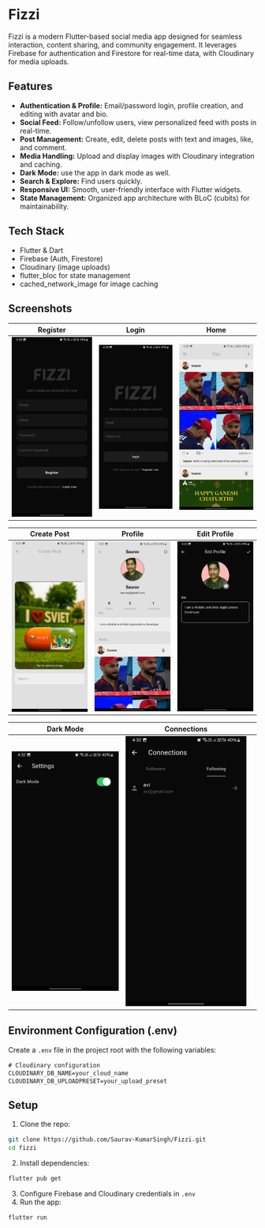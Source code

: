# Fizzi

Fizzi is a modern Flutter-based social media app designed for seamless interaction, content sharing, and community engagement. It leverages Firebase for authentication and Firestore for real-time data, with Cloudinary for media uploads.

## Features

* **Authentication & Profile:** Email/password login, profile creation, and editing with avatar and bio.
* **Social Feed:** Follow/unfollow users, view personalized feed with posts in real-time.
* **Post Management:** Create, edit, delete posts with text and images, like, and comment.
* **Media Handling:** Upload and display images with Cloudinary integration and caching.
* **Dark Mode:** use the app in dark mode as well.
* **Search & Explore:** Find users quickly.
* **Responsive UI:** Smooth, user-friendly interface with Flutter widgets.
* **State Management:** Organized app architecture with BLoC (cubits) for maintainability.

## Tech Stack

* Flutter & Dart
* Firebase (Auth, Firestore)
* Cloudinary (image uploads)
* flutter\_bloc for state management
* cached\_network\_image for image caching

## Screenshots

| Register                                            | Login                                         | Home                                        |
| --------------------------------------------------- | --------------------------------------------- | ------------------------------------------- |
| ![Register Screen](assets/screenshots/register.jpg) | ![Login Screen](assets/screenshots/login.jpg) | ![Home Screen](assets/screenshots/home.jpg) |

| Create Post                                       | Profile                                           | Edit Profile                                              |
| ------------------------------------------------- | ------------------------------------------------- | --------------------------------------------------------- |
| ![POST Screen](assets/screenshots/createpost.jpg) | ![Profile Screen](assets/screenshots/profile.jpg) | ![EditProfile Screen](assets/screenshots/editprofile.jpg) |

| Dark Mode                                           | Connections                                               |   |
| --------------------------------------------------- | --------------------------------------------------------- | - |
| ![DarkMode Screen](assets/screenshots/darkmode.jpg) | ![Connections Screen](assets/screenshots/connections.jpg) |   |

## Environment Configuration (.env)

Create a `.env` file in the project root with the following variables:

```env
# Cloudinary configuration
CLOUDINARY_DB_NAME=your_cloud_name
CLOUDINARY_DB_UPLOADPRESET=your_upload_preset

```
## Setup

1. Clone the repo:

```bash
git clone https://github.com/Saurav-KumarSingh/Fizzi.git
cd fizzi
```

2. Install dependencies:

```bash
flutter pub get
```

3. Configure Firebase and Cloudinary credentials in `.env`
4. Run the app:

```bash
flutter run
```